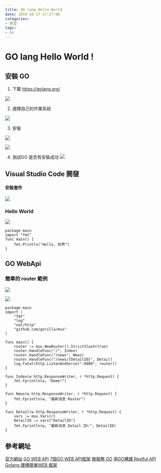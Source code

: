 ```yaml
---
title: GO lang Hello World
date: 2018-10-17 17:27:08
categories:
- 學習
tags: 
- Go
---
```

# GO lang Hello World !


## 安裝 GO

1. 下載
https://golang.org/

![](https://i.imgur.com/nqkLVtr.png)

<!--more-->

2. 選擇自己的作業系統

![](https://i.imgur.com/L4Xbr7h.png)

3. 安裝

![](https://i.imgur.com/L9HsVaY.png)

![](https://i.imgur.com/oRDbix1.png)

4. 測試GO 是否有安裝成功
![](https://i.imgur.com/n0W4ziL.png)


##  Visual Studio Code 開發

#### 安裝套件

![](https://i.imgur.com/qxy8dCo.png)


### Hello World

![](https://i.imgur.com/TrwsY6c.png)


```
package main
import "fmt"
func main() {
	fmt.Println("Hello, 世界")
}
```

## GO WebApi

### 簡單的 router 範例

![](https://i.imgur.com/KlzrTTI.png)

![](https://i.imgur.com/7xnUwXu.png)


```
package main
import (
	"fmt"
	"log"
	"net/http"
	"github.com/gorilla/mux"
)

func main() {
	router := mux.NewRouter().StrictSlash(true)
	router.HandleFunc("/", Index)
	router.HandleFunc("/news", News)
	router.HandleFunc("/news/{DetailID}", Detail)
	log.Fatal(http.ListenAndServe(":8080", router))
}

func Index(w http.ResponseWriter, r *http.Request) {
	fmt.Fprintln(w, "Home!")
}

func News(w http.ResponseWriter, r *http.Request) {
	fmt.Fprintln(w, "最新消息 Master")
}

func Detail(w http.ResponseWriter, r *http.Request) {
	vars := mux.Vars(r)
	DetailID := vars["DetailID"]
	fmt.Fprintln(w, "最新消息 Detail ID:", DetailID)
}

```

## 參考網址

  [官方網站](https://golang.org/)
  [GO WEB API](https://tutorialedge.net/golang/creating-restful-api-with-golang/)
  [7個GO WEB API框架](https://nordicapis.com/7-frameworks-to-build-a-rest-api-in-go/)
  [微服務 GO](https://nordicapis.com/writing-microservices-in-go/)
  [用GO構建 Restful API](https://blog.csdn.net/xingwangc2014/article/details/51623157)
  [Golang 建構簡單WEB 框架](https://zhuanlan.zhihu.com/p/27604688)